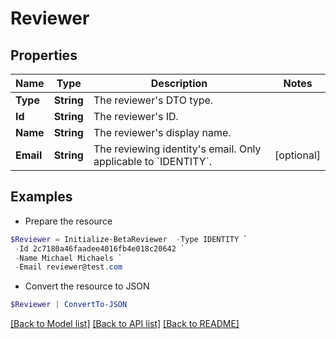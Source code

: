 # Reviewer
## Properties

Name | Type | Description | Notes
------------ | ------------- | ------------- | -------------
**Type** | **String** | The reviewer&#39;s DTO type. | 
**Id** | **String** | The reviewer&#39;s ID. | 
**Name** | **String** | The reviewer&#39;s display name. | 
**Email** | **String** | The reviewing identity&#39;s email. Only applicable to &#x60;IDENTITY&#x60;. | [optional] 

## Examples

- Prepare the resource
```powershell
$Reviewer = Initialize-BetaReviewer  -Type IDENTITY `
 -Id 2c7180a46faadee4016fb4e018c20642 `
 -Name Michael Michaels `
 -Email reviewer@test.com
```

- Convert the resource to JSON
```powershell
$Reviewer | ConvertTo-JSON
```

[[Back to Model list]](../README.md#documentation-for-models) [[Back to API list]](../README.md#documentation-for-api-endpoints) [[Back to README]](../README.md)

